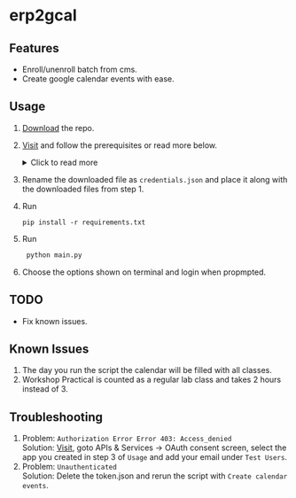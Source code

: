 # erp2gcal

## Features

* Enroll/unenroll batch from cms.
* Create google calendar events with ease.

## Usage

1. [Download](https://github.com/pnicto/erp2gcal/archive/refs/heads/master.zip) the repo.
2. [Visit](https://developers.google.com/calendar/api/quickstart/python) and follow the prerequisites or read more below.
   <details>
   <summary>Click to read more</summary>

   1. <a href="https://console.cloud.google.com/">Visit</a> in the side bar choose APIs & Services -> Library Search for google calendar and enable it.
   2. Now go to APIs & Services -> Credentials, Create a project and then Create Credentials -> Oauth client ID -> Desktop app as application type after creating download it as json.
   </details>
3. Rename the downloaded file as `credentials.json` and place it along with the downloaded files from step 1.
4. Run
   ```
   pip install -r requirements.txt
   ```
5. Run
   ```py
    python main.py
    ```
6. Choose the options shown on terminal and login when propmpted.

## TODO

* Fix known issues.

## Known Issues

1. The day you run the script the calendar will be filled with all classes.
2. Workshop Practical is counted as a regular lab class and takes 2 hours instead of 3.

## Troubleshooting

1. Problem: `Authorization Error Error 403: Access_denied`<br/>
   Solution: [Visit](https://console.cloud.google.com/), goto APIs & Services -> OAuth consent screen, select the app you created in step 3 of `Usage` and add your email under `Test Users`.
2. Problem: `Unauthenticated`<br/>Solution: Delete the token.json and rerun the script with `Create calendar events`.

